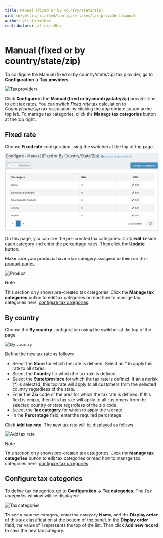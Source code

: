 ```yaml
---
title: Manual (fixed or by country/state/zip)
uid: en/getting-started/configure-taxes/tax-providers/manual
author: git.AndreiMaz
contributors: git.exileDev
---
```


# Manual (fixed or by country/state/zip)

To configure the Manual (fixed or by country/state/zip) tax provider, go to **Configuration → Tax providers**.

![Tax providers](_static/manual/tax-providers.png)

Click **Configure** in the **Manual (fixed or by country/state/zip)** provider line to edit tax rates.
You can switch *Fixed rate* tax calculation to *Country/state/zip* tax calculation by clicking the appropriate button at the top left.
To manage tax categories, click the **Manage tax categories** button at the top right.

## Fixed rate

Choose **Fixed rate** configuration using the switcher at the top of the page.

![Configure](_static/manual/configure.jpg)

On this page, you can see the pre-created tax categories. Click **Edit** beside each category and enter the percentage rates. Then click the **Update** button.

Make sure your products have a tax category assigned to them on their [product pages](xref:en/running-your-store/catalog/products/add-products).

![Product](_static/manual/product.jpg)

> [!NOTE]
>
> This section only shows pre-created tax categories. Click the **Manage tax categories** button to edit tax categories or read how to manage tax categories here: [configure tax categories](#configure-tax-categories).

## By country

Choose the **By country** configuration using the switcher at the top of the page.

![By country](_static/manual/tax-by-country.png)

Define the new tax rate as follows:

* Select the **Store** for which the rate is defined. Select an * to apply this rate to all stores.
* Select the **Country** for which the tax rate is defined.
* Select the **State/province** for which the tax rate is defined. If an asterisk (*) is selected, this tax rate will apply to all customers from the selected country regardless of the state.
* Enter the **Zip** code of the area for which the tax rate is defined. If this field is empty, then this tax rate will apply to all customers from the selected country or state regardless of the zip code.
* Select the **Tax category** for which to apply the tax rate.
* In the **Percentage** field, enter the required percentage.

Click **Add tax rate**. The new tax rate will be displayed as follows:

![Add tax rate](_static/manual/add-tax-rate.png)

> [!NOTE]
>
> This section only shows pre-created tax categories. Click the **Manage tax categories** button to edit tax categories or read how to manage tax categories here: [configure tax categories](#configure-tax-categories).

## Configure tax categories

To define tax categories, go to **Configuration → Tax categories**. The *Tax categories* window will be displayed:

![Tax categories](_static/manual/tax-categories.jpg)

To add a new tax category, enter the category **Name**, and the **Display order** of this tax classification at the bottom of the panel. In the **Display order** field, the value of 1 represents the top of the list. Then click **Add new record** to save the new tax category.
